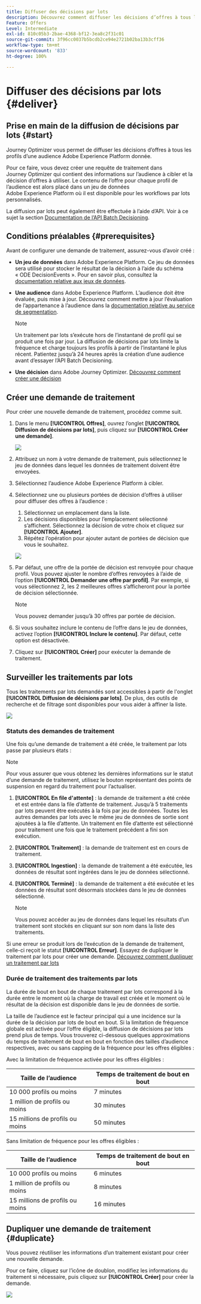 ```yaml
---
title: Diffuser des décisions par lots
description: Découvrez comment diffuser les décisions d’offres à tous les profils d’une audience Adobe Experience Platform donnée.
Feature: Offers
Level: Intermediate
exl-id: 810c05b3-2bae-4368-bf12-3ea8c2f31c01
source-git-commit: 3f96cc0037b5bcdb2ce94e2721b02ba13b3cff36
workflow-type: tm+mt
source-wordcount: '833'
ht-degree: 100%

---
```


# Diffuser des décisions par lots {#deliver}

## Prise en main de la diffusion de décisions par lots {#start}

Journey Optimizer vous permet de diffuser les décisions d’offres à tous les profils d’une audience Adobe Experience Platform donnée.

Pour ce faire, vous devez créer une requête de traitement dans Journey Optimizer qui contient des informations sur l’audience à cibler et la décision d’offres à utiliser. Le contenu de l’offre pour chaque profil de l’audience est alors placé dans un jeu de données Adobe Experience Platform où il est disponible pour les workflows par lots personnalisés.

La diffusion par lots peut également être effectuée à l’aide d’API. Voir à ce sujet la section [Documentation de l’API Batch Decisioning](api-reference/offer-delivery-api/batch-decisioning-api.md).

## Conditions préalables {#prerequisites}

Avant de configurer une demande de traitement, assurez-vous d’avoir créé :

* **Un jeu de données** dans Adobe Experience Platform. Ce jeu de données sera utilisé pour stocker le résultat de la décision à l’aide du schéma « ODE DecisionEvents ». Pour en savoir plus, consultez la [documentation relative aux jeux de données](https://experienceleague.adobe.com/docs/experience-platform/catalog/datasets/overview.html?lang=fr).

* **Une audience** dans Adobe Experience Platform. L’audience doit être évaluée, puis mise à jour. Découvrez comment mettre à jour l’évaluation de l’appartenance à l’audience dans la [documentation relative au service de segmentation](http://www.adobe.com/go/segmentation-overview-en_fr).

  >[!NOTE]
  >
  >Un traitement par lots s’exécute hors de l’instantané de profil qui se produit une fois par jour. La diffusion de décisions par lots limite la fréquence et charge toujours les profils à partir de l’instantané le plus récent. Patientez jusqu’à 24 heures après la création d’une audience avant d’essayer l’API Batch Decisioning.

* **Une décision** dans Adobe Journey Optimizer. [Découvrez comment créer une décision](offer-activities/create-offer-activities.md)

<!-- in API doc, remove these info and add ref here-->

## Créer une demande de traitement

Pour créer une nouvelle demande de traitement, procédez comme suit.

1. Dans le menu **[!UICONTROL Offres]**, ouvrez l’onglet **[!UICONTROL Diffusion de décisions par lots]**, puis cliquez sur **[!UICONTROL Créer une demande]**.

   ![](assets/batch-create.png)

1. Attribuez un nom à votre demande de traitement, puis sélectionnez le jeu de données dans lequel les données de traitement doivent être envoyées.

1. Sélectionnez l’audience Adobe Experience Platform à cibler.

1. Sélectionnez une ou plusieurs portées de décision d’offres à utiliser pour diffuser des offres à l’audience :
   1. Sélectionnez un emplacement dans la liste.
   1. Les décisions disponibles pour l’emplacement sélectionné s’affichent. Sélectionnez la décision de votre choix et cliquez sur **[!UICONTROL Ajouter]**.
   1. Répétez l’opération pour ajouter autant de portées de décision que vous le souhaitez.

   ![](assets/batch-decision.png)

1. Par défaut, une offre de la portée de décision est renvoyée pour chaque profil. Vous pouvez ajuster le nombre d’offres renvoyées à l’aide de l’option **[!UICONTROL Demander une offre par profil]**. Par exemple, si vous sélectionnez 2, les 2 meilleures offres s’afficheront pour la portée de décision sélectionnée.

   >[!NOTE]
   >
   >Vous pouvez demander jusqu’à 30 offres par portée de décision.

1. Si vous souhaitez inclure le contenu de l’offre dans le jeu de données, activez l’option **[!UICONTROL Inclure le contenu]**. Par défaut, cette option est désactivée.

1. Cliquez sur **[!UICONTROL Créer]** pour exécuter la demande de traitement.

## Surveiller les traitements par lots

Tous les traitements par lots demandés sont accessibles à partir de l&#39;onglet **[!UICONTROL Diffusion de décisions par lots]**. De plus, des outils de recherche et de filtrage sont disponibles pour vous aider à affiner la liste.

![](assets/batch-list.png)

### Statuts des demandes de traitement

Une fois qu’une demande de traitement a été créée, le traitement par lots passe par plusieurs états :

>[!NOTE]
>
>Pour vous assurer que vous obtenez les dernières informations sur le statut d’une demande de traitement, utilisez le bouton représentant des points de suspension en regard du traitement pour l’actualiser.

1. **[!UICONTROL En file d&#39;attente]** : la demande de traitement a été créée et est entrée dans la file d’attente de traitement. Jusqu’à 5 traitements par lots peuvent être exécutés à la fois par jeu de données. Toutes les autres demandes par lots avec le même jeu de données de sortie sont ajoutées à la file d’attente. Un traitement en file d’attente est sélectionné pour traitement une fois que le traitement précédent a fini son exécution.
1. **[!UICONTROL Traitement]** : la demande de traitement est en cours de traitement.
1. **[!UICONTROL Ingestion]** : la demande de traitement a été exécutée, les données de résultat sont ingérées dans le jeu de données sélectionné.
1. **[!UICONTROL Terminé]** : la demande de traitement a été exécutée et les données de résultat sont désormais stockées dans le jeu de données sélectionné.

   >[!NOTE]
   >
   >Vous pouvez accéder au jeu de données dans lequel les résultats d’un traitement sont stockés en cliquant sur son nom dans la liste des traitements.

Si une erreur se produit lors de l’exécution de la demande de traitement, celle-ci reçoit le statut **[!UICONTROL Erreur]**. Essayez de dupliquer le traitement par lots pour créer une demande. [Découvrez comment dupliquer un traitement par lots](#duplicate)

### Durée de traitement des traitements par lots

La durée de bout en bout de chaque traitement par lots correspond à la durée entre le moment où la charge de travail est créée et le moment où le résultat de la décision est disponible dans le jeu de données de sortie.

La taille de l’audience est le facteur principal qui a une incidence sur la durée de la décision par lots de bout en bout. Si la limitation de fréquence globale est activée pour l’offre éligible, la diffusion de décisions par lots prend plus de temps. Vous trouverez ci-dessous quelques approximations du temps de traitement de bout en bout en fonction des tailles d’audience respectives, avec ou sans capping de la fréquence pour les offres éligibles :

Avec la limitation de fréquence activée pour les offres éligibles :

| Taille de l’audience | Temps de traitement de bout en bout |
|--------------|----------------------------|
| 10 000 profils ou moins | 7 minutes |
| 1 million de profils ou moins | 30 minutes |
| 15 millions de profils ou moins | 50 minutes |

Sans limitation de fréquence pour les offres éligibles :

| Taille de l’audience | Temps de traitement de bout en bout |
|--------------|----------------------------|
| 10 000 profils ou moins | 6 minutes |
| 1 million de profils ou moins | 8 minutes |
| 15 millions de profils ou moins | 16 minutes |

## Dupliquer une demande de traitement {#duplicate}

Vous pouvez réutiliser les informations d’un traitement existant pour créer une nouvelle demande.

Pour ce faire, cliquez sur l’icône de doublon, modifiez les informations du traitement si nécessaire, puis cliquez sur **[!UICONTROL Créer]** pour créer la demande.

![](assets/batch-duplicate.png)
